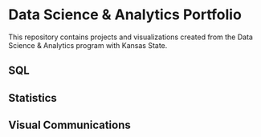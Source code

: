 # Data Science & Analytics Portfolio
This repository contains projects and visualizations created from the Data Science & Analytics program with Kansas State.

## SQL

## Statistics

## Visual Communications
